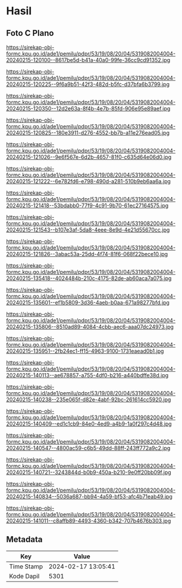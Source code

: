# Hasil

## Foto C Plano

https://sirekap-obj-formc.kpu.go.id/ade1/pemilu/pdpr/53/19/08/20/04/5319082004004-20240215-120100--8617be5d-b41a-40a0-99fe-36cc9cd91352.jpg

https://sirekap-obj-formc.kpu.go.id/ade1/pemilu/pdpr/53/19/08/20/04/5319082004004-20240215-120225--9f6a9b51-42f3-482d-b5fc-d37bfa6b3799.jpg

https://sirekap-obj-formc.kpu.go.id/ade1/pemilu/pdpr/53/19/08/20/04/5319082004004-20240215-120350--12d2e63a-8f4b-4e7b-85fd-906e95e89aef.jpg

https://sirekap-obj-formc.kpu.go.id/ade1/pemilu/pdpr/53/19/08/20/04/5319082004004-20240215-120825--180e3911-d276-4552-bb7b-a11e276ead05.jpg

https://sirekap-obj-formc.kpu.go.id/ade1/pemilu/pdpr/53/19/08/20/04/5319082004004-20240215-121026--9e6f567e-6d2b-4657-81f0-c635d64e06d0.jpg

https://sirekap-obj-formc.kpu.go.id/ade1/pemilu/pdpr/53/19/08/20/04/5319082004004-20240215-121222--6e782fd6-e798-490d-a281-510b9eb6aa6a.jpg

https://sirekap-obj-formc.kpu.go.id/ade1/pemilu/pdpr/53/19/08/20/04/5319082004004-20240215-121418--53bdabb0-77f9-4c91-9b70-61ec27164575.jpg

https://sirekap-obj-formc.kpu.go.id/ade1/pemilu/pdpr/53/19/08/20/04/5319082004004-20240215-121543--b107e3af-5da8-4eee-8e9d-4e21d55670cc.jpg

https://sirekap-obj-formc.kpu.go.id/ade1/pemilu/pdpr/53/19/08/20/04/5319082004004-20240215-121826--3abac53a-25dd-4f74-81f6-068f22bece10.jpg

https://sirekap-obj-formc.kpu.go.id/ade1/pemilu/pdpr/53/19/08/20/04/5319082004004-20240215-135418--4024484b-210c-4175-82de-ab60aca7a075.jpg

https://sirekap-obj-formc.kpu.go.id/ade1/pemilu/pdpr/53/19/08/20/04/5319082004004-20240215-135601--ef1b5809-3d36-4aeb-b0aa-671a98277bfd.jpg

https://sirekap-obj-formc.kpu.go.id/ade1/pemilu/pdpr/53/19/08/20/04/5319082004004-20240215-135806--8510ad89-4084-4cbb-aec6-aaa07dc24973.jpg

https://sirekap-obj-formc.kpu.go.id/ade1/pemilu/pdpr/53/19/08/20/04/5319082004004-20240215-135951--2fb24ec1-ff15-4963-9100-1731eaead0b1.jpg

https://sirekap-obj-formc.kpu.go.id/ade1/pemilu/pdpr/53/19/08/20/04/5319082004004-20240215-140113--ae678857-a755-4df0-b216-a440bdffe38d.jpg

https://sirekap-obj-formc.kpu.go.id/ade1/pemilu/pdpr/53/19/08/20/04/5319082004004-20240215-140238--235e065f-d82e-4abf-92bc-261614cc5920.jpg

https://sirekap-obj-formc.kpu.go.id/ade1/pemilu/pdpr/53/19/08/20/04/5319082004004-20240215-140409--ed1c1cb9-84e0-4ed9-a4b9-1a0f297c4d48.jpg

https://sirekap-obj-formc.kpu.go.id/ade1/pemilu/pdpr/53/19/08/20/04/5319082004004-20240215-140547--4800ac59-c6b5-49dd-88ff-243ff772a9c2.jpg

https://sirekap-obj-formc.kpu.go.id/ade1/pemilu/pdpr/53/19/08/20/04/5319082004004-20240215-140721--3243844d-b0b9-450a-b210-9e0ff20bb09f.jpg

https://sirekap-obj-formc.kpu.go.id/ade1/pemilu/pdpr/53/19/08/20/04/5319082004004-20240215-140834--5036a687-bb94-4a59-bf53-afc4b71eab49.jpg

https://sirekap-obj-formc.kpu.go.id/ade1/pemilu/pdpr/53/19/08/20/04/5319082004004-20240215-141011--c8affb89-4493-4360-b342-707b4676b303.jpg


## Metadata

| Key        | Value               |
| ---------- | ------------------- |
| Time Stamp | 2024-02-17 13:05:41 |
| Kode Dapil | 5301                |



